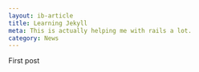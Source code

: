 ```yaml
---
layout: ib-article
title: Learning Jekyll
meta: This is actually helping me with rails a lot.
category: News
---
```

First post